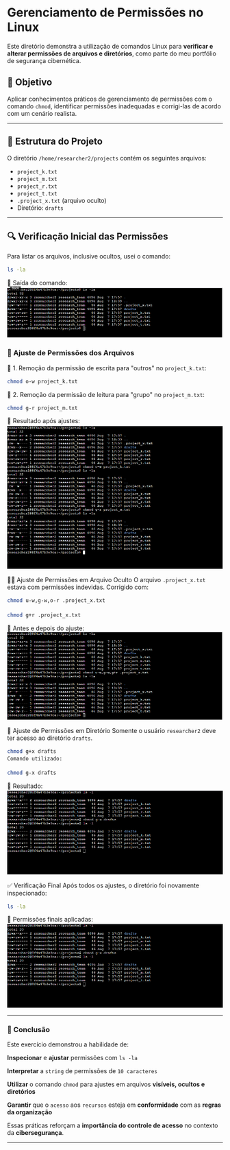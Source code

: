 # Gerenciamento de Permissões no Linux

Este diretório demonstra a utilização de comandos Linux para **verificar e alterar permissões de arquivos e diretórios**, como parte do meu portfólio de segurança cibernética.

## 🧠 Objetivo

Aplicar conhecimentos práticos de gerenciamento de permissões com o comando `chmod`, identificar permissões inadequadas e corrigi-las de acordo com um cenário realista.

---

## 📁 Estrutura do Projeto

O diretório `/home/researcher2/projects` contém os seguintes arquivos:

- `project_k.txt`
- `project_m.txt`
- `project_r.txt`
- `project_t.txt`
- `.project_x.txt` (arquivo oculto)
- Diretório: `drafts`

---

## 🔍 Verificação Inicial das Permissões

Para listar os arquivos, inclusive ocultos, usei o comando:

```bash
ls -la
```

📸 Saída do comando:
![exemplo2](../gerenciamento-de-permissoes/img/exemplo2.PNG)

### 🔐 Ajuste de Permissões dos Arquivos

📄 1. Remoção da permissão de escrita para "outros" no `project_k.txt`:

```bash
chmod o-w project_k.txt
```

📄 2. Remoção da permissão de leitura para "grupo" no `project_m.txt`:

```bash
chmod g-r project_m.txt
```

📸 Resultado após ajustes:
![exemplo3](../gerenciamento-de-permissoes/img/exemplo3.PNG)

🕵️‍♂️ Ajuste de Permissões em Arquivo Oculto
O arquivo `.project_x.txt` estava com permissões indevidas. Corrigido com:

```bash
chmod u-w,g-w,o-r .project_x.txt

chmod g+r .project_x.txt
```

📸 Antes e depois do ajuste:
![exemplo4](../gerenciamento-de-permissoes/img/exemplo4.PNG)

📁 Ajuste de Permissões em Diretório
Somente o usuário `researcher2` deve ter acesso ao diretório `drafts`.

```bash
chmod g+x drafts
Comando utilizado:

chmod g-x drafts
```

📸 Resultado:
![exemplo5](../gerenciamento-de-permissoes/img/exemplo5.PNG)

✅ Verificação Final
Após todos os ajustes, o diretório foi novamente inspecionado:

```bash
ls -la
```

📸 Permissões finais aplicadas:
![exemplo5](../gerenciamento-de-permissoes/img/exemplo5.PNG)

---

### 🧾 Conclusão

Este exercício demonstrou a habilidade de:

**Inspecionar** e **ajustar** permissões com `ls -la`

**Interpretar** a `string` de permissões de `10 caracteres`

**Utilizar** o comando `chmod` para ajustes em arquivos **visíveis, ocultos e diretórios**

**Garantir** que o `acesso` aos `recursos` esteja em **conformidade** com as **regras da organização**

Essas práticas reforçam a **importância do controle de acesso** no contexto da **cibersegurança**.

---
